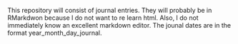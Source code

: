 This repository will consist of journal entries. They will probably be in RMarkdwon because I do not want to re learn html. Also, I do not immediately know an excellent markdown editor. The jounal dates are in the format year_month_day_journal.

